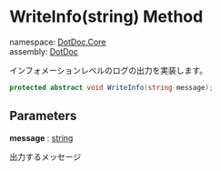 ﻿# WriteInfo\(string\) Method

namespace: [DotDoc\.Core](../../DotDoc.Core.md)<br />
assembly: [DotDoc](../../../DotDoc.md)

インフォメーションレベルのログの出力を実装します。

```csharp
protected abstract void WriteInfo(string message);
```

## Parameters

__message__ : [string](https://docs.microsoft.com/dotnet/api/System.String)

出力するメッセージ

